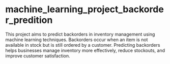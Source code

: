 # machine_learning_project_backorder_predition
This project aims to predict backorders in inventory management using machine learning techniques. Backorders occur when an item is not available in stock but is still ordered by a customer. Predicting backorders helps businesses manage inventory more effectively, reduce stockouts, and improve customer satisfaction.

